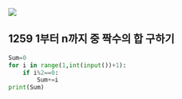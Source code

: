 ![](C:\Users\sky\AppData\Roaming\Typora\typora-user-images\image-20200428203055430.png)

## 1259  1부터 n까지 중 짝수의 합 구하기

```python
Sum=0
for i in range(1,int(input())+1):
    if i%2==0:
    	Sum+=i
print(Sum)
```



